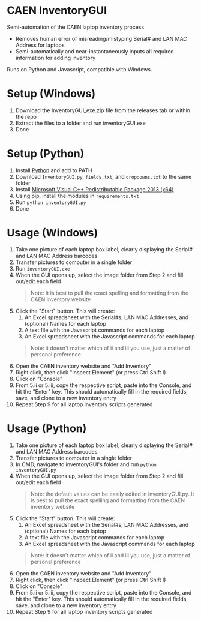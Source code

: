 
# CAEN InventoryGUI
Semi-automation of the CAEN laptop inventory process

* Removes human error of misreading/mistyping Serial# and LAN MAC Address for laptops
* Semi-automatically and near-instantaneously inputs all required information for adding inventory

Runs on Python and Javascript, compatible with Windows.

# Setup (Windows)
1. Download the InventoryGUI_exe.zip file from the releases tab or within the repo
2. Extract the files to a folder and run inventoryGUI.exe
3. Done

# Setup (Python)
1. Install [Python](https://www.python.org/downloads/) and add to PATH
2. Download ```InventoryGUI.py```, ```fields.txt```, and ```dropdowns.txt``` to the same folder
3. Install [Microsoft Visual C++ Redistributable Package 2013 (x64)](https://www.microsoft.com/en-us/download/details.aspx?id=40784)
4. Using pip, install the modules in ```requirements.txt```
5. Run ```python inventoryGUI.py```
6. Done

# Usage (Windows)
1. Take one picture of each laptop box label, clearly displaying the Serial# and LAN MAC Address barcodes
2. Transfer pictures to computer in a single folder
3. Run ```inventoryGUI.exe```
4. When the GUI opens up, select the image folder from Step 2 and fill out/edit each field
	> Note: It is best to pull the exact spelling and formatting from the CAEN inventory website
5. Click the "Start" button. This will create:
	1. An Excel spreadsheet with the Serial#s, LAN MAC Addresses, and (optional) Names for each laptop
	2. A text file with the Javascript commands for each laptop
	3. An Excel spreadsheet with the Javascript commands for each laptop
	> Note: it doesn't matter which of ii and iii you use, just a matter of personal preference
6. Open the CAEN inventory website and "Add Inventory"
7. Right click, then click "Inspect Element" (or press Ctrl Shift I)
8. Click on "Console"
9. From 5.ii or 5.iii, copy the respective script, paste into the Console, and hit the "Enter" key. This should automatically fill in the required fields, save, and clone to a new inventory entry
10. Repeat Step 9 for all laptop inventory scripts generated

# Usage (Python)
1. Take one picture of each laptop box label, clearly displaying the Serial# and LAN MAC Address barcodes
2. Transfer pictures to computer in a single folder
3. In CMD, navigate to inventoryGUI's folder and run ```python inventoryGUI.py```
4. When the GUI opens up, select the image folder from Step 2 and fill out/edit each field
	> Note: the default values can be easily edited in inventoryGUI.py. It is best to pull the exact spelling and formatting from the CAEN inventory website
5. Click the "Start" button. This will create:
	1. An Excel spreadsheet with the Serial#s, LAN MAC Addresses, and (optional) Names for each laptop
	2. A text file with the Javascript commands for each laptop
	3. An Excel spreadsheet with the Javascript commands for each laptop
	> Note: it doesn't matter which of ii and iii you use, just a matter of personal preference
6. Open the CAEN inventory website and "Add Inventory"
7. Right click, then click "Inspect Element" (or press Ctrl Shift I)
8. Click on "Console"
9. From 5.ii or 5.iii, copy the respective script, paste into the Console, and hit the "Enter" key. This should automatically fill in the required fields, save, and clone to a new inventory entry
10. Repeat Step 9 for all laptop inventory scripts generated
